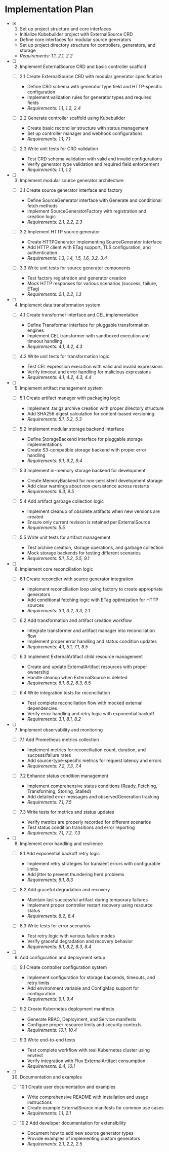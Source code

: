 # Implementation Plan

- [x] 1. Set up project structure and core interfaces
  - Initialize Kubebuilder project with ExternalSource CRD
  - Define core interfaces for modular source generators
  - Set up project directory structure for controllers, generators, and storage
  - _Requirements: 1.1, 2.1, 2.2_

- [ ] 2. Implement ExternalSource CRD and basic controller scaffold
  - [ ] 2.1 Create ExternalSource CRD with modular generator specification
    - Define CRD schema with generator type field and HTTP-specific configuration
    - Implement validation rules for generator types and required fields
    - _Requirements: 1.1, 1.2, 2.4_
  
  - [ ] 2.2 Generate controller scaffold using Kubebuilder
    - Create basic reconciler structure with status management
    - Set up controller manager and webhook configurations
    - _Requirements: 1.1, 7.1_
  
  - [ ] 2.3 Write unit tests for CRD validation
    - Test CRD schema validation with valid and invalid configurations
    - Verify generator type validation and required field enforcement
    - _Requirements: 1.1, 1.2_

- [ ] 3. Implement modular source generator architecture
  - [ ] 3.1 Create source generator interface and factory
    - Define SourceGenerator interface with Generate and conditional fetch methods
    - Implement SourceGeneratorFactory with registration and creation logic
    - _Requirements: 2.1, 2.2, 2.3_
  
  - [ ] 3.2 Implement HTTP source generator
    - Create HTTPGenerator implementing SourceGenerator interface
    - Add HTTP client with ETag support, TLS configuration, and authentication
    - _Requirements: 1.3, 1.4, 1.5, 1.6, 3.2, 3.4_
  
  - [ ] 3.3 Write unit tests for source generator components
    - Test factory registration and generator creation
    - Mock HTTP responses for various scenarios (success, failure, ETag)
    - _Requirements: 2.1, 2.2, 1.3_

- [ ] 4. Implement data transformation system
  - [ ] 4.1 Create transformer interface and CEL implementation
    - Define Transformer interface for pluggable transformation engines
    - Implement CEL transformer with sandboxed execution and timeout handling
    - _Requirements: 4.1, 4.2, 4.3_
  
  - [ ] 4.2 Write unit tests for transformation logic
    - Test CEL expression execution with valid and invalid expressions
    - Verify timeout and error handling for malicious expressions
    - _Requirements: 4.1, 4.2, 4.3, 4.4_

- [ ] 5. Implement artifact management system
  - [ ] 5.1 Create artifact manager with packaging logic
    - Implement .tar.gz archive creation with proper directory structure
    - Add SHA256 digest calculation for content-based versioning
    - _Requirements: 5.1, 5.2, 5.3_
  
  - [ ] 5.2 Implement modular storage backend interface
    - Define StorageBackend interface for pluggable storage implementations
    - Create S3-compatible storage backend with proper error handling
    - _Requirements: 9.1, 9.2, 9.4_
  
  - [ ] 5.3 Implement in-memory storage backend for development
    - Create MemoryBackend for non-persistent development storage
    - Add clear warnings about non-persistence across restarts
    - _Requirements: 9.3, 9.5_
  
  - [ ] 5.4 Add artifact garbage collection logic
    - Implement cleanup of obsolete artifacts when new versions are created
    - Ensure only current revision is retained per ExternalSource
    - _Requirements: 5.5_
  
  - [ ] 5.5 Write unit tests for artifact management
    - Test archive creation, storage operations, and garbage collection
    - Mock storage backends for testing different scenarios
    - _Requirements: 5.1, 5.2, 5.5, 9.1_

- [ ] 6. Implement core reconciliation logic
  - [ ] 6.1 Create reconciler with source generator integration
    - Implement reconciliation loop using factory to create appropriate generators
    - Add conditional fetching logic with ETag optimization for HTTP sources
    - _Requirements: 3.1, 3.2, 3.3, 2.1_
  
  - [ ] 6.2 Add transformation and artifact creation workflow
    - Integrate transformer and artifact manager into reconciliation flow
    - Implement proper error handling and status condition updates
    - _Requirements: 4.1, 5.1, 7.1, 8.5_
  
  - [ ] 6.3 Implement ExternalArtifact child resource management
    - Create and update ExternalArtifact resources with proper ownership
    - Handle cleanup when ExternalSource is deleted
    - _Requirements: 6.1, 6.2, 6.3, 6.5_
  
  - [ ] 6.4 Write integration tests for reconciliation
    - Test complete reconciliation flow with mocked external dependencies
    - Verify error handling and retry logic with exponential backoff
    - _Requirements: 3.1, 8.1, 8.2_

- [ ] 7. Implement observability and monitoring
  - [ ] 7.1 Add Prometheus metrics collection
    - Implement metrics for reconciliation count, duration, and success/failure rates
    - Add source-type-specific metrics for request latency and errors
    - _Requirements: 7.2, 7.3, 7.4_
  
  - [ ] 7.2 Enhance status condition management
    - Implement comprehensive status conditions (Ready, Fetching, Transforming, Storing, Stalled)
    - Add detailed error messages and observedGeneration tracking
    - _Requirements: 7.1, 7.5_
  
  - [ ] 7.3 Write tests for metrics and status updates
    - Verify metrics are properly recorded for different scenarios
    - Test status condition transitions and error reporting
    - _Requirements: 7.1, 7.2, 7.3_

- [ ] 8. Implement error handling and resilience
  - [ ] 8.1 Add exponential backoff retry logic
    - Implement retry strategies for transient errors with configurable limits
    - Add jitter to prevent thundering herd problems
    - _Requirements: 8.1, 8.3_
  
  - [ ] 8.2 Add graceful degradation and recovery
    - Maintain last successful artifact during temporary failures
    - Implement proper controller restart recovery using resource status
    - _Requirements: 8.2, 8.4_
  
  - [ ] 8.3 Write tests for error scenarios
    - Test retry logic with various failure modes
    - Verify graceful degradation and recovery behavior
    - _Requirements: 8.1, 8.2, 8.3, 8.4_

- [ ] 9. Add configuration and deployment setup
  - [ ] 9.1 Create controller configuration system
    - Implement configuration for storage backends, timeouts, and retry limits
    - Add environment variable and ConfigMap support for configuration
    - _Requirements: 9.1, 9.4_
  
  - [ ] 9.2 Create Kubernetes deployment manifests
    - Generate RBAC, Deployment, and Service manifests
    - Configure proper resource limits and security contexts
    - _Requirements: 10.1, 10.4_
  
  - [ ] 9.3 Write end-to-end tests
    - Test complete workflow with real Kubernetes cluster using envtest
    - Verify integration with Flux ExternalArtifact consumption
    - _Requirements: 6.4, 10.1_

- [ ] 10. Documentation and examples
  - [ ] 10.1 Create user documentation and examples
    - Write comprehensive README with installation and usage instructions
    - Create example ExternalSource manifests for common use cases
    - _Requirements: 1.1, 2.1_
  
  - [ ] 10.2 Add developer documentation for extensibility
    - Document how to add new source generator types
    - Provide examples of implementing custom generators
    - _Requirements: 2.1, 2.2, 2.5_